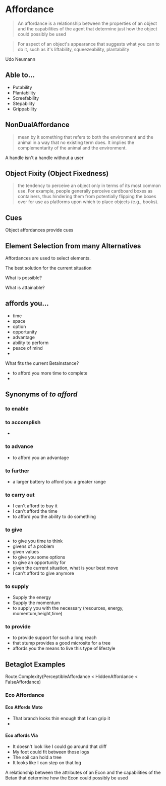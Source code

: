 # Affordance

> An affordance is a relationship between the properties of an object and the capabilities of the agent that determine just how the object could possibly be used

> For aspect of an object's appearance that suggests what you can to do it, such as it's liftability, squeezeability, plantability

Udo Neumann

## Able to...

- Putability
- Plantability
- Screefability
- Stepability
- Grippability

## NonDualAffordance

> mean by it something that refers to both the environment and the animal in a way that no existing term does. It implies the complementarity of the animal and the environment.

A handle isn't a handle without a user

## Object Fixity (Object Fixedness)

> the tendency to perceive an object only in terms of its most common use. For example, people generally perceive cardboard boxes as containers, thus hindering them from potentially flipping the boxes over for use as platforms upon which to place objects (e.g., books).

## Cues

Object affordances provide cues

## Element Selection from many Alternatives

Affordances are used to select elements.

The best solution for the current situation

What is possible?

What is attainable?

## affords you...

- time
- space
- option
- opportunity
- advantage
- ability to perform
- peace of mind
-

What fits the current BetaInstance?

- to afford you more time to complete
-

## Synonyms of *to afford*

### to enable

### to accomplish

-

### to advance

- to afford you an advantage

### to further

- a larger battery to afford you a greater range

### to carry out

- I can't afford to buy it
- I can't afford the time
- to afford you the ability to do something

### to give

- to give you time to think
- givens of a problem
- given values
- to give you some options
- to give an opportunity for
- given the current situation, what is your best move
- I can't afford to give anymore

### to supply

- Supply the energy
- Supply the momentum
- to supply you with the necessary (resources, energy, momentum,height,time)

### to provide

- to provide support for such a long reach
- that stump provides a good microsite for a tree
- affords you the means to live this type of lifestyle

## Betaglot Examples

Route.Complexity(PerceptibleAffordance < HiddenAffordance < FalseAffordance)

### Eco Affordance

#### Eco Affords Moto

- That branch looks thin enough that I can grip it
-

#### Eco affords Via

- It doesn't look like I could go around that cliff
- My foot could fit between those logs
- The soil can hold a tree
- It looks like I can step on that log

A relationship between the attributes of an Econ and the capabilities of the Betan that determine how the Econ could possibly be used
